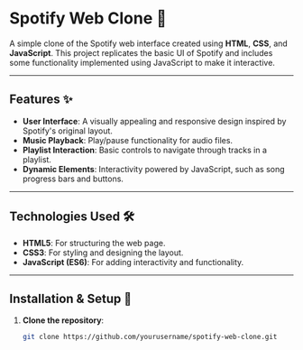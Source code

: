 # Spotify Web Clone 🎵

A simple clone of the Spotify web interface created using **HTML**, **CSS**, and **JavaScript**. This project replicates the basic UI of Spotify and includes some functionality implemented using JavaScript to make it interactive.

---

## Features ✨

- **User Interface**: A visually appealing and responsive design inspired by Spotify's original layout.
- **Music Playback**: Play/pause functionality for audio files.
- **Playlist Interaction**: Basic controls to navigate through tracks in a playlist.
- **Dynamic Elements**: Interactivity powered by JavaScript, such as song progress bars and buttons.

---

## Technologies Used 🛠️

- **HTML5**: For structuring the web page.
- **CSS3**: For styling and designing the layout.
- **JavaScript (ES6)**: For adding interactivity and functionality.

---

## Installation & Setup 🚀

1. **Clone the repository**:
   ```bash
   git clone https://github.com/yourusername/spotify-web-clone.git
